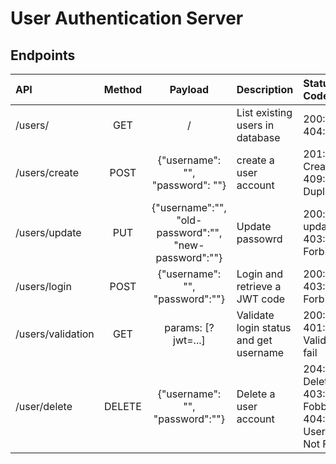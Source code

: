 # User Authentication Server

## Endpoints

| API               | Method |                           Payload                            | Description                            | Status Code                                                    |
| :---------------- | :----: | :----------------------------------------------------------: | :------------------------------------- | :------------------------------------------------------------- |
| /users/           |  GET   |                              /                               | List existing users in database        | 200: OK, <br> 404: Error                                       |
| /users/create     |  POST  |             {"username": "", <br>"password": ""}             | create a user account                  | 201: Created, <br> 409: Duplicated                             |
| /users/update     |  PUT   | {"username":"",<br>"old-password":"", <br>"new-password":""} | Update passowrd                        | 200: updated, <br> 403: Forbidden                              |
| /users/login      |  POST  |               {"username": "", "password":""}                | Login and retrieve a JWT code          | 200: OK, <br> 403: Forbidden                                   |
| /users/validation |  GET   |                      params: [?jwt=...]                      | Validate login status and get username | 200: OK, <br> 401: Validation fail                             |
| /user/delete      | DELETE |               {"username": "", "password":""}                | Delete a user account                  | 204: Deleted, <br> 403: Fobbiden, <br> 404: Username Not Found |
